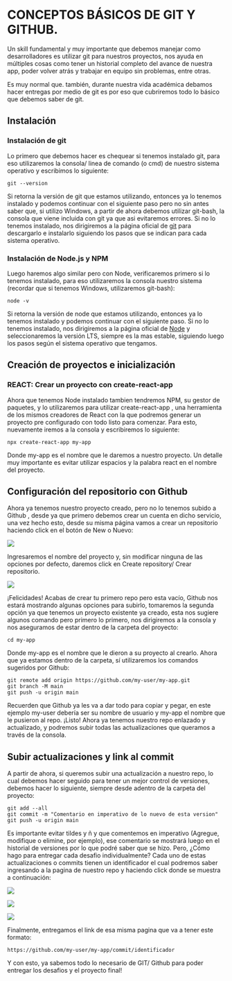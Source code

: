 # CONCEPTOS BÁSICOS DE GIT Y GITHUB.

Un skill fundamental y muy importante que debemos manejar como desarrolladores es utilizar git para nuestros proyectos, nos ayuda en múltiples cosas como tener un historial completo del avance de nuestra app, poder volver atrás y trabajar en equipo sin problemas, entre otras.

Es muy normal que. también, durante nuestra vida académica debamos hacer entregas por medio de git es por eso que cubriremos todo lo básico que debemos saber de git.

## Instalación

### Instalación de git

Lo primero que debemos hacer es chequear si tenemos instalado git, para eso utilizaremos la consola/ linea de comando (o cmd) de nuestro sistema operativo y escribimos lo siguiente:

~~~
git --version
~~~

Si retorna la versión de git que estamos utilizando, entonces ya lo tenemos instalado y podemos continuar con el siguiente paso pero no sin antes saber que, si utilizo Windows, a partir de ahora debemos utilizar git-bash, la consola que viene incluida con git ya que asi evitaremos errores. Si no lo tenemos instalado, nos dirigiremos a la página oficial de [git](https://git-scm.com/downloads) para descargarlo e instalarlo siguiendo los pasos que se indican para cada sistema operativo.

### Instalación de Node.js y NPM

Luego haremos algo similar pero con Node, verificaremos primero si lo tenemos instalado, para eso utilizaremos la consola nuestro sistema (recordar que si tenemos Windows, utilizaremos git-bash):

~~~
node -v
~~~

Si retorna la versión de node que estamos utilizando, entonces ya lo tenemos instalado y podemos continuar con el siguiente paso. Si no lo tenemos instalado, nos dirigiremos a la página oficial de [Node](https://nodejs.org/es/download/) y seleccionaremos la versión LTS, siempre es la mas estable, siguiendo luego los pasos según el sistema operativo que tengamos.

## Creación de proyectos e inicialización

### REACT: Crear un proyecto con create-react-app

Ahora que tenemos Node instalado tambien tendremos NPM, su gestor de paquetes, y lo utilizaremos para utilizar create-react-app , una herramienta de los mismos creadores de React con la que podremos generar un proyecto pre configurado con todo listo para comenzar. Para esto, nuevamente iremos a la consola y escribiremos lo siguiente:

~~~
npx create-react-app my-app
~~~

Donde my-app es el nombre que le daremos a nuestro proyecto. Un detalle muy importante es evitar utilizar espacios y la palabra react en el nombre del proyecto.

## Configuración del repositorio con Github

Ahora ya tenemos nuestro proyecto creado, pero no lo tenemos subido a Github , desde ya que primero debemos crear un cuenta en dicho servicio, una vez hecho esto, desde su misma página vamos a crear un repositorio haciendo click en el botón de New o Nuevo:

![](https://dl.dropbox.com/s/hrfmxftvgih7vxh/newrepo1.png)

Ingresaremos el nombre del proyecto y, sin modificar ninguna de las opciones por defecto, daremos click en Create repository/ Crear repositorio.

![](https://dl.dropbox.com/s/u0g4ezetwuihgm7/newrepo2.png)

¡Felicidades! Acabas de crear tu primero repo pero esta vacío, Github nos estará mostrando algunas opciones para subirlo, tomaremos la segunda opción ya que tenemos un proyecto existente ya creado, esta nos sugiere algunos comando pero primero lo primero, nos dirigiremos a la consola y nos aseguramos de estar dentro de la carpeta del proyecto:

~~~
cd my-app
~~~

Donde my-app es el nombre que le dieron a su proyecto al crearlo. Ahora que ya estamos dentro de la carpeta, sí utilizaremos los comandos sugeridos por Github:

~~~
git remote add origin https://github.com/my-user/my-app.git  
git branch -M main  
git push -u origin main
~~~

Recuerden que Github ya les va a dar todo para copiar y pegar, en este ejemplo my-user debería ser su nombre de usuario y my-app el nombre que le pusieron al repo. ¡Listo! Ahora ya tenemos nuestro repo enlazado y actualizado, y podremos subir todas las actualizaciones que queramos a través de la consola.

## Subir actualizaciones y link al commit

A partir de ahora, si queremos subir una actualización a nuestro repo, lo cual debemos hacer seguido para tener un mejor control de versiones, debemos hacer lo siguiente, siempre desde adentro de la carpeta del proyecto:

~~~
git add --all
git commit -m "Comentario en imperativo de lo nuevo de esta version"
git push -u origin main
~~~

Es importante evitar tildes y ñ y que comentemos en imperativo (Agregue, modifique o elimine, por ejemplo), ese comentario se mostrará luego en el historial de versiones por lo que podré saber que se hizo. Pero, ¿Cómo hago para entregar cada desafio individualmente? Cada uno de estas actualizaciones o commits tienen un identificador el cual podremos saber ingresando a la pagina de nuestro repo y haciendo click donde se muestra a continuación:

![](https://dl.dropbox.com/s/un94716k6jlkejt/commit1.png)

![](https://dl.dropbox.com/s/yxulxshzmqie3jz/commit2.png)

![](https://dl.dropbox.com/s/d171ng0knj9qj8v/commit3.png)

Finalmente, entregamos el link de esa misma pagina que va a tener este formato:

~~~
https://github.com/my-user/my-app/commit/identificador
~~~

Y con esto, ya sabemos todo lo necesario de GIT/ Github para poder entregar los desafios y el proyecto final!
